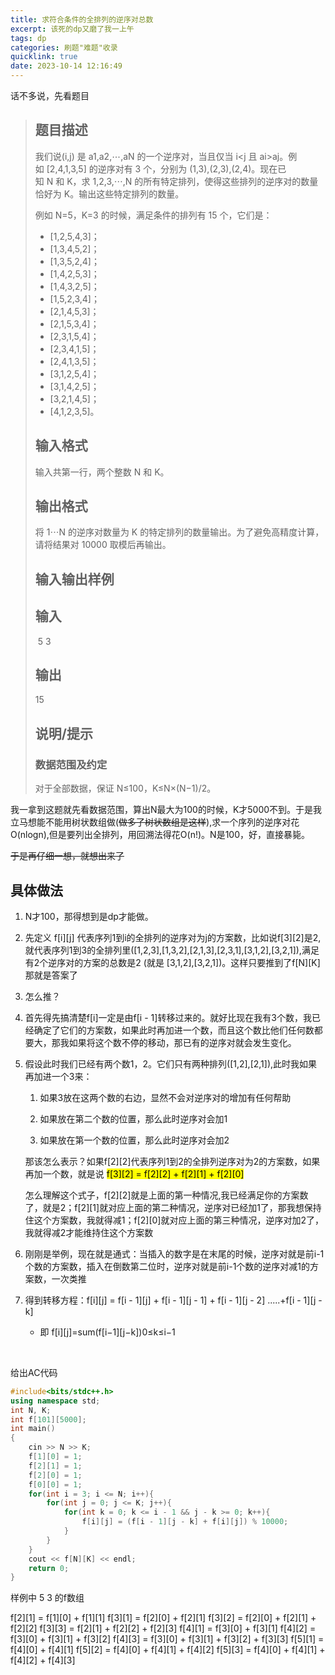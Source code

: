 ```yaml
---
title: 求符合条件的全排列的逆序对总数
excerpt: 该死的dp又磨了我一上午
tags: dp
categories: 刷题"难题"收录
quicklink: true
date: 2023-10-14 12:16:49
---
```


话不多说，先看题目

> ## 题目描述
> 
> 我们说(i,j) 是 a1​,a2​,⋯,aN​ 的一个逆序对，当且仅当 i<j 且 ai​>aj​。例如 [2,4,1,3,5] 的逆序对有 3 个，分别为 (1,3),(2,3),(2,4)。现在已知 N 和 K，求 1,2,3,⋯,N 的所有特定排列，使得这些排列的逆序对的数量恰好为 K。输出这些特定排列的数量。
> 
> 例如 N=5，K=3 的时候，满足条件的排列有 15 个，它们是：
> 
> - [1,2,5,4,3]；
> - [1,3,4,5,2]；
> - [1,3,5,2,4]；
> - [1,4,2,5,3]；
> - [1,4,3,2,5]；
> - [1,5,2,3,4]；
> - [2,1,4,5,3]；
> - [2,1,5,3,4]；
> - [2,3,1,5,4]；
> - [2,3,4,1,5]；
> - [2,4,1,3,5]；
> - [3,1,2,5,4]；
> - [3,1,4,2,5]；
> - [3,2,1,4,5]；
> - [4,1,2,3,5]。
> 
> ## 输入格式
> 
> 输入共第一行，两个整数 N 和 K。
> 
> ## 输出格式
> 
> 将 1⋯N 的逆序对数量为 K 的特定排列的数量输出。为了避免高精度计算，请将结果对 10000 取模后再输出。
> 
> ## 输入输出样例
> 
> ## 输入
> 
>  5 3
> 
> ## 输出
> 
>  15
> 
> ## 说明/提示
> 
> ### 数据范围及约定
> 
> 对于全部数据，保证 N≤100，K≤N×(N−1)/2。

我一拿到这题就先看数据范围，算出N最大为100的时候，K才5000不到。于是我立马想能不能用树状数组做(~~做多了树状数组是这样~~),求一个序列的逆序对花O(nlogn),但是要列出全排列，用回溯法得花O(n!)。N是100，好，直接暴毙。

~~于是再仔细一想，就想出来了~~

## 具体做法

1. N才100，那得想到是dp才能做。

2. 先定义 f[i][j] 代表序列1到i的全排列的逆序对为j的方案数，比如说f[3][2]是2,就代表序列1到3的全排列里([1,2,3],[1,3,2],[2,1,3],[2,3,1],[3,1,2],[3,2,1]),满足有2个逆序对的方案的总数是2 (就是 [3,1,2],[3,2,1])。这样只要推到了f[N][K]那就是答案了

3. 怎么推？

1. 首先得先搞清楚f[i]一定是由f[i - 1]转移过来的。就好比现在我有3个数，我已经确定了它们的方案数，如果此时再加进一个数，而且这个数比他们任何数都要大，那我如果将这个数不停的移动，那已有的逆序对就会发生变化。

2. 假设此时我们已经有两个数1，2。它们只有两种排列([1,2],[2,1]),此时我如果再加进一个3来：
   
   1. 如果3放在这两个数的右边，显然不会对逆序对的增加有任何帮助
   
   2. 如果放在第二个数的位置，那么此时逆序对会加1
   
   3. 如果放在第一个数的位置，那么此时逆序对会加2
   
   那该怎么表示？如果f[2][2]代表序列1到2的全排列逆序对为2的方案数，如果再加一个数，就是说 <mark>f[3][2] = f[2][2] + f[2][1] + f[2][0]</mark>
   
   怎么理解这个式子，f[2][2]就是上面的第一种情况,我已经满足你的方案数了，就是2；f[2][1]就对应上面的第二种情况，逆序对已经加1了，那我想保持住这个方案数，我就得减1；f[2][0]就对应上面的第三种情况，逆序对加2了，我就得减2才能维持住这个方案数

3. 刚刚是举例，现在就是通式：当插入的数字是在末尾的时候，逆序对就是前i-1个数的方案数，插入在倒数第二位时，逆序对就是前i-1个数的逆序对减1的方案数，一次类推

4. 得到转移方程：f[i][j] = f[i - 1][j] + f[i - 1][j - 1] + f[i - 1][j - 2] .....+f[i - 1][j - k]
   
   - 即 f[i][j]=sum(f[i−1][j−k])0≤k≤i−1

    

给出AC代码

```cpp
#include<bits/stdc++.h>
using namespace std;
int N, K;
int f[101][5000];
int main()
{
    cin >> N >> K;
    f[1][0] = 1;
    f[2][1] = 1;
    f[2][0] = 1;
    f[0][0] = 1;
    for(int i = 3; i <= N; i++){
        for(int j = 0; j <= K; j++){
            for(int k = 0; k <= i - 1 && j - k >= 0; k++){
                f[i][j] = (f[i - 1][j - k] + f[i][j]) % 10000;
            }
        }
    }
    cout << f[N][K] << endl;
    return 0;
}
```

样例中 5 3 的f数组

f[2][1] = f[1][0] + f[1][1] 
f[3][1] = f[2][0] + f[2][1]
f[3][2] = f[2][0] + f[2][1] + f[2][2]
f[3][3] = f[2][1] + f[2][2] + f[2][3]
f[4][1] = f[3][0] + f[3][1]
f[4][2] = f[3][0] + f[3][1] + f[3][2]
f[4][3] = f[3][0] + f[3][1] + f[3][2] + f[3][3]
f[5][1] = f[4][0] + f[4][1]
f[5][2] = f[4][0] + f[4][1] + f[4][2]
f[5][3] = f[4][0] + f[4][1] + f[4][2] + f[4][3]
